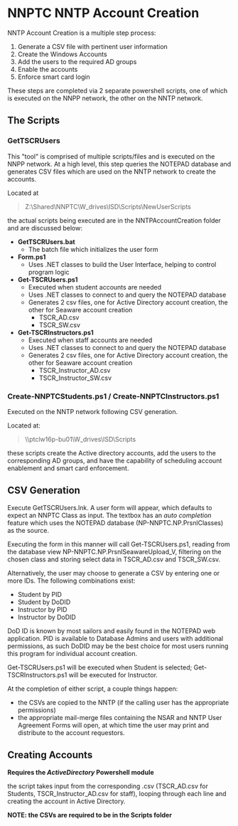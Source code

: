 # NNPTC NNTP Account Creation 

NNTP Account Creation is a multiple step process:

1. Generate a CSV file with pertinent user information
2. Create the Windows Accounts
3. Add the users to the required AD groups
4. Enable the accounts
5. Enforce smart card login

These steps are completed via 2 separate powershell scripts, one of which is executed on the NNPP network, the other on the NNTP network. 

## The Scripts

### GetTSCRUsers

This "tool" is comprised of multiple scripts/files and is executed on the NNPP network. At a high level, this step queries the NOTEPAD database and generates CSV files which are used on the NNTP network to create the accounts.

Located at 
> Z:\Shared\NNPTC\W_drives\ISD\Scripts\NewUserScripts

the actual scripts being executed are in the NNTPAccountCreation folder and are discussed below:
* **GetTSCRUsers.bat**
  * The batch file which initializes the user form
* **Form.ps1**
  * Uses .NET classes to build the User Interface, helping to control program logic
* **Get-TSCRUsers.ps1**
  * Executed when student accounts are needed
  * Uses .NET classes to connect to and query the NOTEPAD database
  * Generates 2 csv files, one for Active Directory account creation, the other for Seaware account creation
    * TSCR_AD.csv
    * TSCR_SW.csv
* **Get-TSCRInstructors.ps1**
  * Executed when staff accounts are needed
  * Uses .NET classes to connect to and query the NOTEPAD database
  * Generates 2 csv files, one for Active Directory account creation, the other for Seaware account creation
    * TSCR_Instructor_AD.csv
    * TSCR_Instructor_SW.csv

### Create-NNPTCStudents.ps1 / Create-NNPTCInstructors.ps1

Executed on the NNTP network following CSV generation.

Located at:
> \\\ptclw16p-bu01\W_drives\ISD\Scripts

these scripts create the Active directory accounts, add the users to the corresponding AD groups, and have the capability of scheduling account enablement and smart card enforcement.

## CSV Generation

Execute GetTSCRUsers.lnk. A user form will appear, which defaults to expect an NNPTC Class as input. The textbox has an *auto completion* feature which uses the NOTEPAD database (NP-NNPTC.NP.PrsnlClasses) as the source.

Executing the form in this manner will call Get-TSCRUsers.ps1, reading from the database view NP-NNPTC.NP.PrsnlSeawareUpload_V, filtering on the chosen class and storing select data in TSCR_AD.csv and TSCR_SW.csv.

Alternatively, the user may choose to generate a CSV by entering one or more IDs. The following combinations exist:

* Student by PID
* Student by DoDID
* Instructor by PID
* Instructor by DoDID

DoD ID is known by most sailors and easily found in the NOTEPAD web application. PID is available to Database Admins and users with additional permissions, as such DoDID may be the best choice for most users running this program for individual account creation.

Get-TSCRUsers.ps1 will be executed when Student is selected; Get-TSCRInstructors.ps1 will be executed for Instructor.

At the completion of either script, a couple things happen:
* the CSVs are copied to the NNTP (if the calling user has the appropriate permissions)
* the appropriate mail-merge files containing the NSAR and NNTP User Agreement Forms will open, at which time the user may print and distribute to the account requestors.  

## Creating Accounts

**Requires the *ActiveDirectory* Powershell module**

the script takes input from the corresponding .csv (TSCR_AD.csv for Students, TSCR_Instructor_AD.csv for staff), looping through each line and creating the account in Active Directory. 

**NOTE: the CSVs are required to be in the Scripts folder**